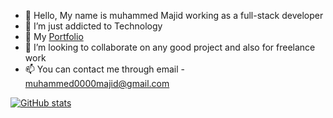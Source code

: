 - 👋 Hello, My name is muhammed Majid working as a full-stack developer
- 🤩 I’m just addicted to Technology
- 🎫 My [Portfolio](www.majidnope.tech)
- 💞️ I’m looking to collaborate on any good project and also for freelance work
- 📫 You can contact me through email - muhammed0000majid@gmail.com

[![GitHub stats](https://github-readme-stats.vercel.app/api?username=majid-nope)](https://github.com/anuraghazra/github-readme-stats)

<!---
majid-nope/majid-nope is a ✨ special ✨ repository because its `README.md` (this file) appears on your GitHub profile.
You can click the Preview link to take a look at your changes.
--->
